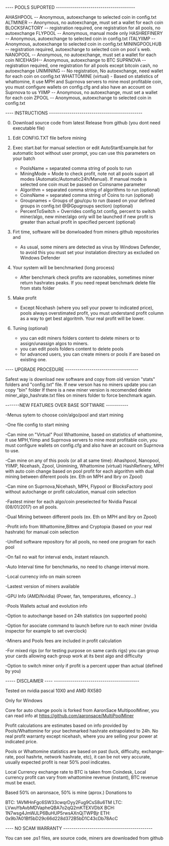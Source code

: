 ﻿---- POOLS SUPORTED ---------------------------------------

AHASHPOOL -- Anonymous, autoexchange to selected coin in config.txt
ALTMINER -- Anonymous, no autoexchange, must set a wallet for each coin
BLOCKSFACTORY -- registration required, one registration for all pools, no autoexchange
FLYPOOL -- Anonymous, manual mode only
HASHREFINERY -- Anonymous, autoexchange to selected coin in config.txt
ITALYIIMP -- Anonymous, autoexchange to selected coin in config.txt
MININGPOOLHUB -- registration required, autoexchange to selected coin on pool´s web.
NANOPOOL -- Anonymous, no autoexchange, must set a wallet for each coin
NICEHASH-- Anonymous, autoexchange to BTC
SUPRNOVA -- registration required, one registration for all pools except bitcoin cash, no autoexchange
UNIMINING -- No registration, No autoexchange, need wallet for each coin on config.txt
WHATTOMINE (virtual) - Based on statistics of whattomine, it use MPH and Suprnova servers to mine most profitable coin, you must configure wallets on config.cfg and also have an account on Suprnova to us
YIIMP -- Anonymous, no autoexchange, must set a wallet for each coin
ZPOOL -- Anonymous, autoexchange to selected coin in config.txt

---- INSTRUCTIONS ----------------------------------------------

0. Download source code from latest Release from github (you dont need executable file)

1. Edit CONFIG.TXT file before mining

2. Exec start.bat for manual selection or edit AutoStartExample.bat for automatic boot without user prompt, you can use this parameters on your batch
    - PoolsName = separated comma string of pools to run 
	- MiningMode = Mode to check profit, note not all pools suport all modes (Automatic/Automatic24h/Manual). If manual mode is selected one coin must be passed on Coinsname parameter
	- Algorithm = separated comma string of algorithms to run (optional)
    - CoinsName = separated comma string of Coins to run (optional)
    - Groupnames = Groups of gpu/cpu to run (based on your defined groups in config.txt @@Gpugroups section) (optional)
	- PercentToSwitch = Overrides config.txt config, percent to switch miner/algo, new miner/algo only will be launched if new profit is greater than actual profit in specified percent (optional)
 

3. Firt time, software will be donwloaded from miners github repositories and 
	- As usual, some miners are detected as virus by Windows Defender, to avoid this you must set your instalation directory as excluded on Windows Defender 

4. Your system will be benchmarked (long process)
	- After benchmark check profits are razonables, sometimes miner return hashrates peaks. If you need repeat benchmark delete file from stats folder

5. Make profit
	- Except Nicehash (where you sell your power to indicated price), pools always overstimated profit, you must understand profit column as a way to get best algoritmh. Your real profit will be lower.

6. Tuning (optional)
	- you can edit miners folders content to delete miners or to assign/unassign algos to miners. 
	- you can edit pools folders content to delete pools
	- for advanced users, you can create miners or pools if are based on existing one.

 


---- UPGRADE PROCEDURE ------------------------------------

Safest way is download new software and copy from old version "stats" folders and "config.txt" file.
If new verson has no miners update you can copy "bin" folder
If there is a new miner version is recomended delete miner_algo_hashrate.txt files on miners folder to force benchmark again.


-------NEW FEATURES OVER BASE SOFTWARE -----------

-Menus sytem to choose coin/algo/pool and start mining

-One file config to start mining

-Can mine on "Virtual" Pool Whattomine, based on statistics of whattomine, it use MPH,Yiimp and Suprnova servers to mine most profitable coin, you must configure wallets on config.cfg and also have an account on Suprnova to use. 

-Can mine on any of this pools (or all at same time): Ahashpool, Nanopool, YIIMP, Nicehash, Zpool, Unimining, Whattomine (virtual) HashRefinery, MPH with auto coin change based on pool profit for each algorithm with dual mining between diferent pools (ex. Eth on MPH and lbry on Zpool)

-Can mine on Suprnova,Nicehash, MPH, Flypool or BlocksFactory pool without autochange or profit calculation, manual coin selection

-Fastest miner for each algo/coin preselected for Nvidia Pascal (08/01/2017) on all pools.

-Dual Mining between different pools (ex. Eth on MPH and lbry on Zpool)

-Profit info from Whattomine,Bittrex and Cryptopia (based on your real hashrate) for manual coin selection

-Unified software repository for all pools, no need one program for each pool

-On fail no wait for interval ends, instant relaunch.

-Auto Interval time for benchmarks, no need to change interval more.

-Local currency info on main screen

-Lastest version of miners available

-GPU Info (AMD/Nvidia) (Power, fan, temperatures, eficency...)

-Pools Wallets actual and evolution info
 
-Option to autochange based on 24h statistics (on supported pools)

-Option for asociate command to launch before run to each miner (nvidia inspector for example to set overclock)

-Miners and Pools fees are included in profit calculation

-For mixed rigs (or for testing purpose on same cards rigs) you can group your cards allowing each group work at its best algo and difficulty

-Option to switch miner only if profit is a percent upper than actual (defined by you)




----- DISCLAIMER ---- ------------------------------------------

Tested on nvidia pascal 10X0 and AMD RX580

Only for Windows

Core for auto change pools is forked from AaronSace MultipoolMiner, you can read info at https://github.com/aaronsace/MultiPoolMiner

Profit calculations are estimates based on info provided by Pools/Whattomine for your bechmarked hashrate extrapolated to 24h. No real profit warranty except nicehash, where you are selling your power at indicated price.

Pools or Whattomine statistics are based on past (luck, difficulty, exchange-rate, pool hashrte, network hashrate, etc), it can be not very accurate, usually expected profit is near 50% pool indicates.

Local Currency exchange rate to BTC is taken from Coindesk, Local currency profit can vary from whattomine revenue (instant), BTC revenue must be exact.


Based 50% on aaronsace, 50% is mine (aprox.) Donations to

BTC: 1AVMHnFgc6SW33cwqrDyy2Fug9CsS8u6TM
LTC: LVwuYbAvbMDVapheQBA7o2qQ2mKTEXVDbX
BCH: 1N7wsg4JmWJLP6BuHUP5rwsAXnQjTWPBjr
ETH: 0x9b7A01Bf5bD29c66d228d372B5bD1C43cDb78AcC




---- NO SCAM WARRANTY --------------------------------------------

You can see .ps1 files, are source code, miners are downloaded from github


